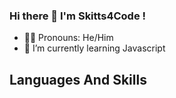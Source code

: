 ### Hi there 👋 I'm Skitts4Code !
- 🧑🏽 Pronouns: He/Him
- 🌱 I’m currently learning Javascript


## Languages And Skills 
<p align="left">
  <a href="https://www.github.com/skitts4code"><img alt="" src="https://img.shields.io/badge/Javascript-orange"/></a>
  <a href=""><img alt="" src="" /></a>
  <a href=""><img alt="" src="" /></a>
</p>


<!--
**skitts4code/skitts4code** is a ✨ _special_ ✨ repository because its `README.md` (this file) appears on your GitHub profile.

Here are some ideas to get you started:

- 🔭 I’m currently working on ...
- 🌱 I’m currently learning ...
- 👯 I’m looking to collaborate on ...
- 🤔 I’m looking for help with ...
- 💬 Ask me about ...
- 📫 How to reach me: ...
- 😄 Pronouns: ...
- ⚡ Fun fact: ...
-->
